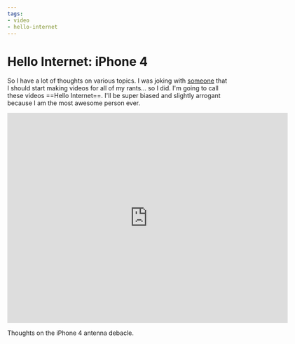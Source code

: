 ```yaml
---
tags:
- video
- hello-internet
---
```


# Hello Internet: iPhone 4

So I have a lot of thoughts on various topics. I was joking with [someone](http://twitter.com/8bitmatt) that I should start making videos for all of my rants... so I did. I'm going to call these videos ==Hello Internet==. I'll be super biased and slightly arrogant because I am the most awesome person ever.

<div class="video vimeo"><iframe src="
https://player.vimeo.com/video/13432792?title=0&amp;byline=0&amp;portrait=0&amp;color=f05b35" width="640" height="480" frameborder="0" webkitAllowFullScreen mozallowfullscreen allowFullScreen></iframe></div>

Thoughts on the iPhone 4 antenna debacle.
